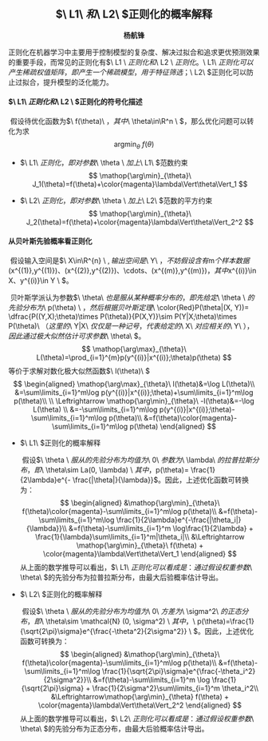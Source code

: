 ## <center>$\ L1\ $和$\ L2\ $正则化的概率解释</center>

<center><strong>杨航锋</strong></center>

​	正则化在机器学习中主要用于控制模型的复杂度、解决过拟合和追求更优预测效果的重要手段，而常见的正则化有$\ L1 \ $正则化和$\  L2 \ $正则化。$\ L1\ $正则化可以产生稀疏权值矩阵，即产生一个稀疏模型，用于特征筛选；$\ L2\ $正则化可以防止过拟合，提升模型的泛化能力。

#### $\ L1\ $正则化和$\ L2 \ $正则化的符号化描述

​	假设待优化函数为$\ f(\theta)\ $，其中$\ \theta\in\R^n \ $，那么优化问题可以转化为求
$$
\mathop{\arg\min}_{\theta}\ f(\theta)
$$

- $\ L1\ $正则化，即对参数$\ \theta \ $加上$\ L1\ $范数约束
    $$
    \mathop{\arg\min}_{\theta}\ J_1(\theta)=f(\theta)+\color{magenta}\lambda\Vert\theta\Vert_1
    $$

- $\  L2\ $正则化，即对参数$\ \theta \ $加上$\ L2\ $范数的平方约束
    $$
    \mathop{\arg\min}_{\theta}\ J_2(\theta)=f(\theta)+\color{magenta}\lambda\Vert\theta\Vert_2^2
    $$




#### 从贝叶斯先验概率看正则化

​	假设输入空间是$\ X\in\R^{n} \ $,输出空间是$\ Y\ $，不妨假设含有$m$个样本数据($x^{(1)}$,$y^{(1)}$)、($x^{(2)}$,$y^{(2)}$)、$\cdots$、($x^{(m)}$,$y^{(m)}$)，其中$x^{(i)}\in X、y^{(i)}\in Y \ $。

​	贝叶斯学派认为参数$\ \theta\ $也是服从某种概率分布的，即先给定$\ \theta \ $的先验分布为$\ p(\theta) \ $，然后根据贝叶斯定理$\ \color{Red}P(\theta|(X, Y))= \dfrac{P((Y,X);\theta)\times P(\theta)}{P(X,Y)}\sim P(Y|X;\theta)\times P(\theta)\ $（这里的$\ Y|X\ $仅仅是一种记号，代表给定的$\ X\ $对应相关的$\ Y\ $），因此通过极大似然估计可求参数$\ \theta\ $。
$$
\mathop{\arg\max}_{\theta}\ L(\theta)=\prod_{i=1}^{m}p(y^{(i)}|x^{(i)};\theta)p(\theta)
$$
等价于求解对数化极大似然函数$\ l(\theta)\ $
$$
\begin{aligned}
\mathop{\arg\max}_{\theta}\ l(\theta)&=\log L(\theta)\\
&=\sum\limits_{i=1}^m\log p(y^{(i)}|x^{(i)};\theta)+\sum\limits_{i=1}^m\log p(\theta)\\ \\
\Leftrightarrow \mathop{\arg\min}_{\theta}\ -l(\theta)&=-\log L(\theta) \\
&=-\sum\limits_{i=1}^m\log p(y^{(i)}|x^{(i)};\theta)-\sum\limits_{i=1}^m\log p(\theta)\\
&=f(\theta)\color{magenta}-\sum\limits_{i=1}^m\log p(\theta)
\end{aligned}
$$

- $\ L1\ $正则化的概率解释

    ​	假设$\ \theta \ $服从的先验分布为均值为$\ 0\ $参数为$\ \lambda\ $的拉普拉斯分布，即$\ \theta\sim La(0, \lambda) \ $其中，$p(\theta)= \frac{1}{2\lambda}e^{- \frac{|\theta|}{\lambda}}$。因此，上述优化函数可转换为：
    $$
    \begin{aligned}
    &\mathop{\arg\min}_{\theta}\ f(\theta)\color{magenta}-\sum\limits_{i=1}^m\log p(\theta)\\
    &=f(\theta)-\sum\limits_{i=1}^m\log \frac{1}{2\lambda}e^{-\frac{|\theta_i|}{\lambda}}\\
    &=f(\theta)-\sum\limits_{i=1}^m \log\frac{1}{2\lambda} + \frac{1}{\lambda}\sum\limits_{i=1}^m|\theta_i|\\
    &\Leftrightarrow \mathop{\arg\min}_{\theta}\ f(\theta) + \color{magenta}\lambda\Vert\theta\Vert_1
    \end{aligned}
    $$
    从上面的数学推导可以看出，$\ L1\ $正则化可以看成是：通过假设权重参数$\ \theta\ $的先验分布为拉普拉斯分布，由最大后验概率估计导出。​	

- $\ L2\ $正则化的概率解释

    ​	假设$\ \theta \ $服从的先验分布为均值为$\ 0\ $方差为$\ \sigma^2\ $的正态分布，即$\ \theta\sim \mathcal{N} (0, \sigma^2) \ $其中，$\ p(\theta)=\frac{1}{\sqrt{2\pi}\sigma}e^{\frac{-\theta^2}{2\sigma^2}} \ $。因此，上述优化函数可转换为：
    $$
    \begin{aligned}
    &\mathop{\arg\min}_{\theta}\ f(\theta)\color{magenta}-\sum\limits_{i=1}^m\log p(\theta)\\
    &=f(\theta)-\sum\limits_{i=1}^m\log \frac{1}{\sqrt{2\pi}\sigma}e^{\frac{-\theta_i^2}{2\sigma^2}}\\
    &=f(\theta)-\sum\limits_{i=1}^m \log \frac{1}{\sqrt{2\pi}\sigma} + \frac{1}{2\sigma^2}\sum\limits_{i=1}^m \theta_i^2\\
    &\Leftrightarrow\mathop{\arg\min}_{\theta} f(\theta) + \color{magenta}\lambda\Vert\theta\Vert_2^2
    \end{aligned}
    $$
    从上面的数学推导可以看出，$\ L2\ $正则化可以看成是：通过假设权重参数$\ \theta\ $的先验分布为正态分布，由最大后验概率估计导出。

